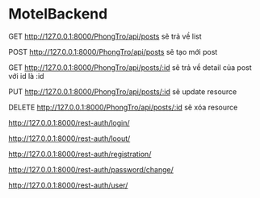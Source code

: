 # MotelBackend
GET http://127.0.0.1:8000/PhongTro/api/posts sẽ trả về list

POST http://127.0.0.1:8000/PhongTro/api/posts sẽ tạo mới post

GET http://127.0.0.1:8000/PhongTro/api/posts/:id sẽ trả về detail của post với id là :id

PUT http://127.0.0.1:8000/PhongTro/api/posts/:id sẽ update resource

DELETE http://127.0.0.1:8000/PhongTro/api/posts/:id sẽ xóa resource

http://127.0.0.1:8000/rest-auth/login/

http://127.0.0.1:8000/rest-auth/loout/

http://127.0.0.1:8000/rest-auth/registration/

http://127.0.0.1:8000/rest-auth/password/change/

http://127.0.0.1:8000/rest-auth/user/
